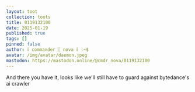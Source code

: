 ```yaml
---
layout: toot
collection: toots
title: 0119132100
date: 2025-01-19
published: true
tags: []
pinned: false
author: ⸸ commander ░ nova ⸸ :~$
avatar: /img/avatar/daemon.jpeg
mastodon: https://mastodon.online/@cmdr_nova/0119132100
---
```


And there you have it, looks like we'll still have to guard against bytedance's ai crawler
